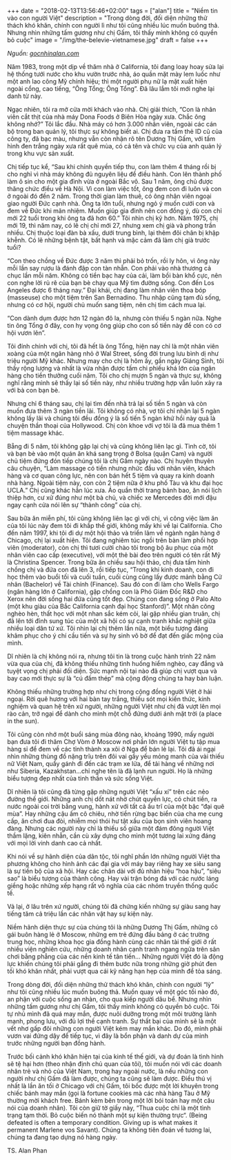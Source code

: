 +++
date = "2018-02-13T13:56:46+02:00"
tags = ["alan"]
title = "Niềm tin vào con người Việt"
description = "Trong dòng đời, đối diện những thử thách khó khăn, chính con người lì như tôi cũng nhiều lúc muốn buông thả. Nhưng nhìn những tấm gương như chị Gấm, tôi thấy mình không có quyền bỏ cuộc"
image = "/img/the-belevie-vietnamese.jpg"
draft = false
+++

*Nguồn: [gocnhinalan.com](http://http://www.gocnhinalan.com)*

Năm 1983, trong một dịp về thăm nhà ở California, tôi đang loay hoay sửa lại hệ thống tưới nước cho khu vườn trước nhà, áo quần mặt mày lem luốc như một anh lao công Mỹ chính hiệu; thì một người phụ nữ lạ mặt xuất hiện ngoài cổng, cao tiếng, “Ông Tổng; Ông Tổng”. Đã lâu lắm tôi mới nghe lại danh từ này.

Ngạc nhiên, tôi ra mở cửa mời khách vào nhà. Chị giải thích, “Con là nhân viên cắt thịt của nhà máy Dona Foods ở Biên Hòa ngày xưa. Chắc ông không nhớ?” Tôi lắc đầu. Nhà máy có hơn 3.000 nhân viên, ngoài các cán bộ trong ban quản lý, tôi thực sự không biết ai. Chị đưa ra tấm thẻ ID cũ của công ty, đã bạc màu, nhưng vẫn còn nhận rõ tên Dương Thị Gấm, với tấm hình đen trắng ngày xưa rất quê mùa, có cả tên và chức vụ của anh quản lý trong khu vực sản xuất.

Chị tiếp tục kể, “Sau khi chính quyền tiếp thu, con làm thêm 4 tháng rồi bị cho nghỉ vì nhà máy không đủ nguyên liệu để điều hành. Con lên thành phố làm ô sin cho một gia đình vừa ở ngoài Bắc vô. Sau 1 năm, ông chủ được thăng chức điều về Hà Nội. Vì con làm việc tốt, ông đem con đi luôn và con ở ngoài đó đến 2 năm. Trong thời gian làm thuê, có ông nhân viên ngoại giao người Đức cạnh nhà. Ông ta lớn tuổi, nhưng ngỏ ý muốn cưới con và đem về Đức khi mãn nhiệm. Muốn giúp gia đình nên con đồng ý, dù con chỉ mới 22 tuổi trong khi ông ta đã hơn 60.” Tôi nhìn chị kỹ hơn. Năm 1975, chị mới 19, thì năm nay, có lẽ chị chỉ mới 27, nhưng xem chị già và phong trần nhiều. Chị thuộc loại đàn bà xấu, dưới trung bình, lại thêm đôi chân bị khập khễnh. Có lẽ những bệnh tật, bất hạnh và mặc cảm đã làm chị già trước tuổi?

“Con theo chồng về Đức được 3 năm thì phải bỏ trốn, rồi ly hôn, vì ông này mỗi lần say rượu là đánh đập con tàn nhẫn. Con phải vào nhà thương cả chục lần mỗi năm. Không có tiền bạc hay của cải, làm bồi bàn khổ cực, nên con nghe lời rủ rê của bạn bè chạy qua Mỹ tìm đường sống. Con đến Los Angeles được 6 tháng nay.” Đại khái, chị đang làm nhân viên thoa bóp (masseuse) cho một tiệm trên San Bernadino. Thu nhập cũng tạm đủ sống, nhưng có cơ hội, người chủ muốn sang tiệm, nên chị tìm cách mua lại.

“Con dành dụm được hơn 12 ngàn đô la, nhưng còn thiếu 5 ngàn nữa. Nghe tin ông Tổng ở đây, con hy vọng ông giúp cho con số tiền này để con có cơ hội vươn lên”.

Tôi đính chính với chị, tôi đã hết là ông Tổng, hiện nay chỉ là một nhân viên xoàng của một ngân hàng nhỏ ở Wal Street, sống đời trung lưu bình dị như triệu người Mỹ khác. Nhưng may cho chị là hôm ấy, gần ngày Giáng Sinh, tôi thấy rộng lượng và nhất là vừa nhận được tấm chi phiếu khá lớn của ngân hàng cho tiền thưởng cuối năm. Tôi cho chị mượn 5 ngàn và thực sự, không nghĩ rằng mình sẽ thấy lại số tiền này, như nhiều trường hợp vẫn luôn xảy ra với bà con bạn bè.

Nhưng chỉ 6 tháng sau, chị lại tìm đến nhà trả lại số tiền 5 ngàn và còn muốn đưa thêm 3 ngàn tiền lãi. Tôi không có nhà, vợ tôi chỉ nhận lại 5 ngàn không lấy lãi và chúng tôi đều đồng ý là số tiến 5 ngàn khứ hồi này quả là chuyện thần thoại của Hollywood. Chị còn khoe với vợ tôi là đã mua thêm 1 tiệm massage khác.

Bẵng đi 5 năm, tôi không gặp lại chị và cũng không liên lạc gì. Tình cờ, tôi và bạn bè vào một quán ăn khá sang trọng ở Bolsa (quận Cam) và người chủ tiệm đứng đón tiếp chúng tôi là chị Gấm ngày nào. Chị huyên thuyên câu chuyện, “Làm massage có tiền nhưng nhức đầu với nhân viên, khách hàng và cơ quan công lực, nên con bán hết 5 tiệm và quay ra kinh doanh nhà hàng. Ngoài tiệm này, con còn 2 tiệm nữa ở khu phố Tàu và khu đại học UCLA.” Chị cũng khác hẳn lúc xưa. Áo quần thời trang bảnh bao, ăn nói lịch thiệp hơn, cư xử đúng như một bà chủ, và chiếc xe Mercedes đời mới đậu ngay cạnh cửa nói lên sự “thành công” của chị.

Sau bữa ăn miễn phí, tôi cũng không liên lạc gì với chị, vì công việc làm ăn của tôi lúc này đem tôi đi khắp thế giới, không mấy khi về lại California. Cho đến năm 1997, khi tôi đi dự một hội thảo và triển lãm về ngành ngân hàng ở Chicago, chị lại xuất hiện. Tôi đang nghiêm túc ngồi trên bàn làm phối hợp viên (moderator), còn chị thì tươi cười chào tôi trong bộ âu phục của một nhân viên cao cấp (executive), với một thẻ bài đeo trên người có tên rất Mỹ là Christina Spencer. Trong bữa ăn chiều sau hội thảo, chị đưa tấm hình chồng chị và đứa con đã lên 3, rồi tiếp tục, “Trong khi kinh doanh, con đi học thêm vào buổi tối và cuối tuần, cuối cùng cũng lấy được mảnh bằng Cử nhân (Bachelor) về Tài chính (Finance). Sau đó con đi làm cho Wells Fargo (ngân hàng lớn ở California), gặp chồng con là Phó Giám Đốc R&D cho Xerox nên đời sống hai đứa cũng tốt đẹp. Chúng con đang sống ở Palo Alto (một khu giàu của Bắc California cạnh đại học Stanford)”. Một nhân công nghèo hèn, thất học với một nhan sắc kém cỏi, lại gặp nhiều gian truân, chị đã lên tới đỉnh sung túc của một xã hội có sự cạnh tranh khắc nghiệt giữa nhiều loại dân tứ xứ. Tôi nhìn lại chị thêm lần nữa, một biểu tượng đáng khâm phục cho ý chí cầu tiến và sự hy sinh vô bờ để đạt đến giấc mộng của mình.

Dĩ nhiên là chị không nói ra, nhưng tôi tin là trong cuộc hành trình 22 năm vừa qua của chị, đã không thiếu những tình huống hiểm nghèo, cay đắng và tuyệt vọng chị phải đối diện. Sức mạnh nội tại nào đã giúp chị vượt qua và bay cao mới thực sự là “cú đấm thép” mà cộng động chúng ta hay bàn luận.

Không thiếu những trường hợp như chị trong cộng đồng người Việt ở hải ngoại. Rời quê hương với hai bàn tay trắng, thiếu sót mọi kiến thức, kinh nghiệm và quan hệ trên xứ người, những người Việt như chị đã vượt lên mọi rào cản, trở ngại để dành cho mình một chỗ đứng dưới ánh mặt trời (a place in the sun).

Tôi cũng còn nhớ một buổi sáng mùa đông nào, khoảng 1990, mấy người bạn đưa tôi đi thăm Chợ Vòm ở Moscow nơi phần lớn người Việt tụ tập mua hàng sỉ để đem về các tỉnh thành xa xôi ở Nga để bán lẻ lại. Tôi đã ái ngại nhìn những thùng đồ nặng trĩu trên đôi vai gầy yếu mỏng manh của vài thiếu nữ Việt Nam, quẩy gánh đi đến các trạm xe lửa, để tải hàng về những nơi như Siberia, Kazakhstan…chỉ nghe tên là đã lạnh run người. Họ là những biểu tượng đẹp nhất của tinh thần và sức sống Việt.

Dĩ nhiên là tôi cũng đã từng gặp những người Việt “xấu xí” trên các nẻo đường thế giới. Những anh chị dốt nát nhờ chút quyền lực, có chút tiền, ra nước ngoài coi trời bằng vung, hành xử với tất cả ấu trĩ của một bậc “đại quê mùa”. Hay những cậu ấm cô chiêu, nhờ tiền rừng bạc biển của cha mẹ cung cấp, ăn chơi đua đòi, nhiễm mọi thói hư tật xấu của bọn sinh viên hoang đàng. Nhưng các người này chỉ là thiếu số giữa một đám đông người Việt thầm lặng, kiên nhẫn, cần cù xây dựng cho mình một tương lai xứng đáng với mọi lời vinh danh cao cả nhất.

Khi nói về sự hãnh diện của dân tộc, tôi nghĩ phần lớn những người Việt tha phương không cho hình ảnh các đại gia với máy bay riêng hay xe siêu sang là sự tiến bộ của xã hội. Hay các chân dài với đủ nhãn hiệu “hoa hậu”, “siêu sao” là biểu tượng của thành công. Hay vài trận bóng đá với các nước láng giềng hoặc những xếp hạng rất vô nghĩa của các nhóm truyền thống quốc tế.

Vả lại, ở lâu trên xứ người, chúng tôi đã chứng kiến những sự giàu sang hay tiếng tăm cả triệu lần các nhân vật hay sự kiện này.

Niềm hãnh diện thực sự của chúng tôi là những Dương Thị Gấm, những cô gái buôn hàng lẻ ở Moscow, những em trẻ đứng đầu bảng ở các trường trung học, những khoa học gia đồng hành cùng các nhân tài thế giới ở rất nhiều viện nghiên cứu, những doanh nhân cạnh tranh ngang ngửa trên sân chơi bằng phẳng của các nền kinh tế tân tiến… Những người Việt đó là động lực khiến chúng tôi phải gắng đi thêm bước nữa trong những giờ phút đen tối khó khăn nhất, phải vượt qua cái kỹ năng hạn hẹp của mình để tỏa sáng.

Trong dòng đời, đối diện những thử thách khó khăn, chính con người “lỳ” như tôi cũng nhiều lúc muốn buông thả. Muốn quay về một góc tối nào đó, an phận với cuộc sống an nhàn, cho qua kiếp người dâu bể. Nhưng nhìn những tấm gương như chị Gấm, tôi thấy mình không có quyền bỏ cuộc. Tôi tự nhủ mình đã quá may mắn, được nuôi dưỡng trong một môi trường lành mạnh, phong lưu, với đủ lợi thế cạnh tranh. Sự thất bại của mình sẽ là một vết nhơ gấp đôi những con người Việt kém may mắn khác. Do đó, mình phải vươn vai đứng dậy để tiếp tục, vì đây là bổn phận và danh dự của mình trước những người bạn đồng hành.

Trước bối cảnh khó khăn hiện tại của kinh tế thế giới, và dự đoán là tình hình sẽ tệ hại hơn (theo nhận định chủ quan của tôi), tôi muốn nói với các doanh nhân trẻ và nhỏ của Việt Nam, trong hay ngoài nước, là nếu những con người như chị Gấm đã làm được, chúng ta cũng sẽ làm được. Điều thú vị nhất là lần ăn tối ở Chicago với chị Gấm, tôi bốc được một lời khuyên trong chiếc bánh may mắn (gọi là fortune cookies mà các nhà hàng Tàu ở Mỹ thường mời khách free. Bánh kèm bên trong một lời bói toán hay một câu nói của doanh nhân). Tôi còn giữ tờ giấy này, “Thua cuộc chỉ là một tình trạng tạm thời. Bỏ cuộc biến nó thành một sự kiện thường trực“. (Being defeated is often a temporary condition. Giving up is what makes it permanent Marlene vos Savant). Chúng ta không tiên đoán về tương lai, chúng ta đang tạo dựng nó hàng ngày.

TS. Alan Phan



